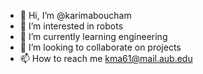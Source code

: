 - 👋 Hi, I’m @karimaboucham
- 👀 I’m interested in robots
- 🌱 I’m currently learning engineering
- 💞️ I’m looking to collaborate on projects
- 📫 How to reach me kma61@mail.aub.edu

<!---
karimaboucham/karimaboucham is a ✨ special ✨ repository because its `README.md` (this file) appears on your GitHub profile.
You can click the Preview link to take a look at your changes.
--->

